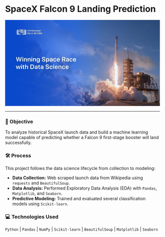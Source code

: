 # SpaceX Falcon 9 Landing Prediction

![Project Image](https://github.com/ale-uy/IBM_SpaceX/blob/main/img.jpg)

---

### 🎯 Objective
To analyze historical SpaceX launch data and build a machine learning model capable of predicting whether a Falcon 9 first-stage booster will land successfully.

### 🛠️ Process
This project follows the data science lifecycle from collection to modeling:
- **Data Collection:** Web scraped launch data from Wikipedia using `requests` and `BeautifulSoup`.
- **Data Analysis:** Performed Exploratory Data Analysis (EDA) with `Pandas`, `Matplotlib`, and `Seaborn`.
- **Predictive Modeling:** Trained and evaluated several classification models using `Scikit-learn`.

### 💻 Technologies Used
`Python` | `Pandas` | `NumPy` | `Scikit-learn` | `BeautifulSoup` | `Matplotlib` | `Seaborn`
